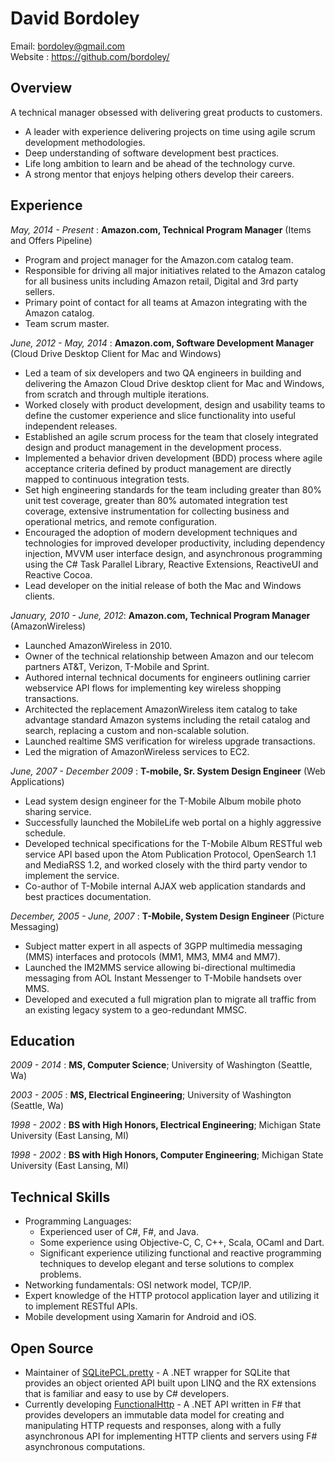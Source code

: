 # David Bordoley 
Email: bordoley@gmail.com<br>
Website : https://github.com/bordoley/

## Overview
A technical manager obsessed with delivering great products to customers.

* A leader with experience delivering projects on time using agile scrum development methodologies.
* Deep understanding of software development best practices.
* Life long ambition to learn and be ahead of the technology curve.
* A strong mentor that enjoys helping others develop their careers.

## Experience
*May, 2014 - Present* : **Amazon.com, Technical Program Manager** (Items and Offers Pipeline)

* Program and project manager for the Amazon.com catalog team.
* Responsible for driving all major initiatives related to the Amazon catalog for all business units including Amazon retail, Digital and 3rd party sellers.
* Primary point of contact for all teams at Amazon integrating with the Amazon catalog.
* Team scrum master.

*June, 2012 - May, 2014* : **Amazon.com, Software Development Manager** (Cloud Drive Desktop Client for Mac and Windows)

* Led a team of six developers and two QA engineers in building and delivering the Amazon Cloud Drive desktop client for Mac and Windows, from scratch and through multiple iterations.
* Worked closely with product development, design and usability teams to define the customer experience and slice functionality into useful independent releases.
* Established an agile scrum process for the team that closely integrated design and product management in the development process.
* Implemented a behavior driven development (BDD) process where agile acceptance criteria defined by product management are directly mapped to continuous integration tests.
* Set high engineering standards for the team including greater than 80% unit test coverage, greater than 80% automated integration test coverage, extensive instrumentation for collecting business and operational metrics, and remote configuration.
* Encouraged the adoption of modern development techniques and technologies for improved developer productivity, including dependency injection, MVVM user interface design, and asynchronous programming using the C# Task Parallel Library, Reactive Extensions, ReactiveUI and Reactive Cocoa.
* Lead developer on the initial release of both the Mac and Windows clients.

*January, 2010 - June, 2012*: **Amazon.com, Technical Program Manager** (AmazonWireless)

* Launched AmazonWireless in 2010.
* Owner of the technical relationship between Amazon and our telecom partners AT&T, Verizon, T-Mobile and Sprint.
* Authored internal technical documents for engineers outlining carrier webservice API flows for implementing key wireless shopping transactions.
* Architected the replacement AmazonWireless item catalog to take advantage standard Amazon systems including the retail catalog and search, replacing a custom and non-scalable solution.
* Launched realtime SMS verification for wireless upgrade transactions.
* Led the migration of AmazonWireless services to EC2.

*June, 2007 - December 2009* : **T-mobile, Sr. System Design Engineer** (Web Applications)

* Lead system design engineer for the T-Mobile Album mobile photo sharing service.
* Successfully launched the MobileLife web portal on a highly aggressive schedule.
* Developed technical specifications for the T-Mobile Album RESTful web service API based upon the Atom Publication Protocol, OpenSearch 1.1 and MediaRSS 1.2, and worked closely with the third party vendor to implement the service.
* Co-author of T-Mobile internal AJAX web application standards and best practices documentation.

*December, 2005 - June, 2007* : **T-Mobile, System Design Engineer** (Picture Messaging)

* Subject matter expert in all aspects of 3GPP multimedia messaging (MMS) interfaces and protocols (MM1, MM3, MM4 and MM7).
* Launched the IM2MMS service allowing bi-directional multimedia messaging from AOL Instant Messenger to T-Mobile handsets over MMS.
* Developed and executed a full migration plan to migrate all traffic from an existing legacy system to a geo-redundant MMSC.

## Education
*2009 - 2014* : **MS, Computer Science**; University of Washington (Seattle, Wa)

*2003 - 2005* : **MS, Electrical Engineering**; University of Washington (Seattle, Wa)

*1998 - 2002* : **BS with High Honors, Electrical Engineering**; Michigan State University (East Lansing, MI)

*1998 - 2002* : **BS with High Honors, Computer Engineering**; Michigan State University (East Lansing, MI)

## Technical Skills
* Programming Languages: 
  * Experienced user of C#, F#, and Java.
  * Some experience using Objective-C, C, C++, Scala, OCaml and Dart.
  * Significant experience utilizing functional and reactive programming techniques to develop elegant and terse solutions to complex problems.
* Networking fundamentals: OSI network model, TCP/IP.
* Expert knowledge of the HTTP protocol application layer and utilizing it to implement RESTful APIs.
* Mobile development using Xamarin for Android and iOS.

## Open Source
* Maintainer of [SQLitePCL.pretty](https://github.com/bordoley/SQLitePCL.pretty) - A .NET wrapper for SQLite that provides an object oriented API built upon LINQ and the RX extensions that is familiar and easy to use by C# developers.
* Currently developing [FunctionalHttp](https://github.com/bordoley/FunctionalHttp) - A .NET API written in F# that provides developers an immutable data model for creating and manipulating HTTP requests and responses, along with a fully asynchronous API for implementing HTTP clients and servers using F# asynchronous computations.
